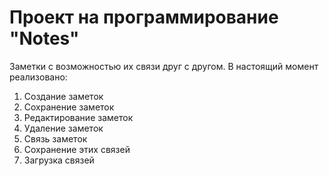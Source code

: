<h1>Проект на программирование "Notes"</h1>
Заметки с возможностью их связи друг с другом.
В настоящий момент реализовано: <br>
<ol>
	<li>Создание заметок</li>
	<li>Сохранение заметок</li>
	<li>Редактирование заметок</li>
	<li>Удаление заметок</li>
	<li>Связь заметок</li>
	<li>Сохранение этих связей</li>
	<li>Загрузка связей</li>
</ol>